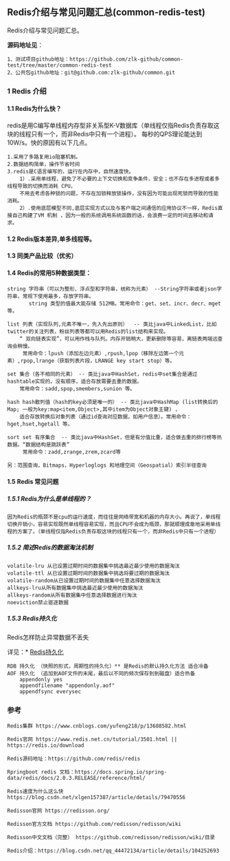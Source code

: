 ##  Redis介绍与常见问题汇总(common-redis-test)

Redis介绍与常见问题汇总。

**源码地址见**：

    1、测试项目github地址：https://github.com/zlk-github/common-test/tree/master/common-redis-test
    2、公共包github地址：git@github.com:zlk-github/common.git

### 1 Redis 介绍

#### 1.1 Redis为什么快？

redis是用C编写单线程内存型非关系型K-V数据库（单线程仅指Redis负责存取这块的线程只有一个，而非Redis中只有一个进程）。
每秒的QPS理论能达到10W/s。快的原因有以下几点。

    1.采用了多路复用io阻塞机制。
    2.数据结构简单，操作节省时间
    3.redis是C语言编写的，运行在内存中，自然速度快。
        1）.采用单线程，避免了不必要的上下文切换和竞争条件，安全；也不存在多进程或者多线程导致的切换而消耗 CPU，
        不用去考虑各种锁的问题，不存在加锁释放锁操作，没有因为可能出现死锁而导致的性能消耗。
        2）.使用底层模型不同,底层实现方式以及与客户端之间通信的应用协议不一样，Redis直接自己构建了VM 机制 ，因为一般的系统调用系统函数的话，会浪费一定的时间去移动和请求。


#### 1.2 Redis版本差异,单多线程等。

#### 1.3 同类产品比较（优劣）

#### 1.4 Redis的常用5种数据类型：

    string 字符串（可以为整形、浮点型和字符串，统称为元素） --String字符串或者json字符串，常规下使用最多，存放字符串。
           string 类型的值最大能存储 512MB。常用命令：get、set、incr、decr、mget等。

    list 列表（实现队列,元素不唯一，先入先出原则）  -- 类比java中LinkedList，比如twitter的关注列表，粉丝列表等都可以用Redis的list结构来实现。
        “ 双向链表实现”，可以用作栈与队列。内存开销稍大，更新删除等容易，离链表两端远查询会稍慢。
         常用命令：lpush（添加左边元素）,rpush,lpop（移除左边第一个元素）,rpop,lrange（获取列表片段，LRANGE key start stop）等。

    set 集合（各不相同的元素） -- 类比java中HashSet，redis中set集合是通过hashtable实现的，没有顺序，适合存放需要去重的数据。
        常用命令：sadd,spop,smembers,sunion 等。

    hash hash散列值（hash的key必须是唯一的） -- 类比java中HashMap (list转换后的Map; 一般为key:map<item,Object>,其中item为Object对象主键) ，
        适合存放转换后对象列表（通过id查询对应数据，如用户信息）。常用命令：hget,hset,hgetall 等。
   
    sort set 有序集合  -- 类比java中HashSet，但是有分值比重，适合做去重的排行榜等热数据。“数据结构是跳跃表”
         常用命令：zadd,zrange,zrem,zcard等

    另：范围查询，Bitmaps，Hyperloglogs 和地理空间（Geospatial）索引半径查询

#### 1.5 Redis 常见问题

##### 1.5.1 Redis为什么是单线程的？

    因为Redis的瓶颈不是cpu的运行速度，而往往是网络带宽和机器的内存大小。再说了，单线程切换开销小，容易实现既然单线程容易实现，而且CPU不会成为瓶颈，那就顺理成章地采用单线程的方案了。（单线程仅指Redis负责存取这块的线程只有一个，而非Redis中只有一个进程）

##### 1.5.2 简述Redis的数据淘汰机制

    volatile-lru 从已设置过期时间的数据集中挑选最近最少使用的数据淘汰
    volatile-ttl 从已设置过期时间的数据集中挑选将要过期的数据淘汰
    volatile-random从已设置过期时间的数据集中任意选择数据淘汰
    allkeys-lru从所有数据集中挑选最近最少使用的数据淘汰
    allkeys-random从所有数据集中任意选择数据进行淘汰
    noeviction禁止驱逐数据

##### 1.5.3 Redis持久化

Redis怎样防止异常数据不丢失

详见：* [Redis持久化](https://github.com/zlk-github/common-test/blob/master/common-redis-test/README-PERSISTENCE.md#Redis持久化)

    RDB 持久化 （快照的形式，周期性的持久化）** 是Redis的默认持久化方法 适合冷备
    AOF 持久化 （追加到AOF文件的末尾，最后以不同的频次保存到到磁盘）适合热备
        appendonly yes
        appendfilename "appendonly.aof"
        appendfsync everysec

### 参考

    Redis集群 https://www.cnblogs.com/yufeng218/p/13688582.html

    Redis官网 https://www.redis.net.cn/tutorial/3501.html || https://redis.io/download
    
    Redis源码地址：https://github.com/redis/redis
    
    Rpringboot redis 文档：https://docs.spring.io/spring-data/redis/docs/2.0.3.RELEASE/reference/html/

    Redis速度为什么这么快 https://blog.csdn.net/xlgen157387/article/details/79470556

    Redisson官网 https://redisson.org/

    Redisson官方文档 https://github.com/redisson/redisson/wiki

    Redisson中文文档（完整） https://github.com/redisson/redisson/wiki/目录

    Redis介绍：https://blog.csdn.net/qq_44472134/article/details/104252693
